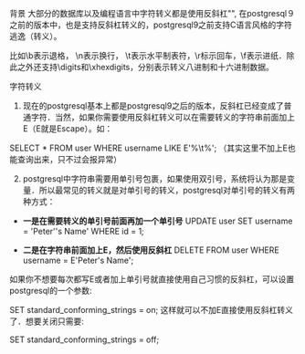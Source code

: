 

背景
大部分的数据库以及编程语言中字符转义都是使用反斜杠"\", 在postgresql９之前的版本中，也是支持反斜杠转义的，postgresql9之前支持C语言风格的字符逃逸（转义）。

比如\b表示退格， \n表示换行， \t表示水平制表符，\r标示回车，\f表示进纸．除此之外还支持\digits和\xhexdigits，分别表示转义八进制和十六进制数据。

字符转义
1. 现在的postgresql基本上都是postgresql9之后的版本，反斜杠已经变成了普通字符．当然，如果你需要使用反斜杠转义可以在需要转义的字符串前面加上E（E就是Escape）。如：

SELECT * FROM user WHERE username LIKE E'%\t%';
（其实这里不加上E也能查询出来，只不过会报异常）

2. postgresql中字符串需要用单引号包裹，如果使用双引号，系统将认为那是变量．所以最常见的转义就是对单引号的转义，postgresql对单引号的转义有两种方式： 

* **一是在需要转义的单引号前面再加一个单引号**
  UPDATE user SET username = 'Peter''s Name' WHERE id = 1;

* **二是在字符串前面加上E，然后使用反斜杠**
  DELETE FROM user WHERE username = E'Peter\'s Name';


如果你不想要每次都写E或者加上单引号就直接使用自己习惯的反斜杠，可以设置postgresql的一个参数:

SET standard_conforming_strings = on;
这样就可以不加E直接使用反斜杠转义了．想要关闭只需要: 

SET standard_conforming_strings = off;
